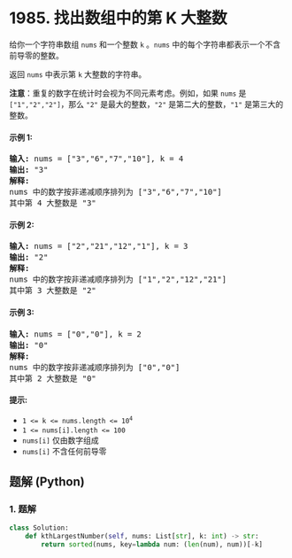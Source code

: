 # 1985. 找出数组中的第 K 大整数
给你一个字符串数组 `nums` 和一个整数 `k` 。`nums` 中的每个字符串都表示一个不含前导零的整数。

返回 `nums` 中表示第 `k` 大整数的字符串。

**注意**：重复的数字在统计时会视为不同元素考虑。例如，如果 `nums` 是 `["1","2","2"]`，那么 `"2"` 是最大的整数，`"2"` 是第二大的整数，`"1"` 是第三大的整数。

#### 示例 1:
<pre>
<strong>输入:</strong> nums = ["3","6","7","10"], k = 4
<strong>输出:</strong> "3"
<strong>解释:</strong>
nums 中的数字按非递减顺序排列为 ["3","6","7","10"]
其中第 4 大整数是 "3"
</pre>

#### 示例 2:
<pre>
<strong>输入:</strong> nums = ["2","21","12","1"], k = 3
<strong>输出:</strong> "2"
<strong>解释:</strong>
nums 中的数字按非递减顺序排列为 ["1","2","12","21"]
其中第 3 大整数是 "2"
</pre>

#### 示例 3:
<pre>
<strong>输入:</strong> nums = ["0","0"], k = 2
<strong>输出:</strong> "0"
<strong>解释:</strong>
nums 中的数字按非递减顺序排列为 ["0","0"]
其中第 2 大整数是 "0"
</pre>

#### 提示:
* <code>1 <= k <= nums.length <= 10<sup>4</sup></code>
* `1 <= nums[i].length <= 100`
* `nums[i]` 仅由数字组成
* `nums[i]` 不含任何前导零

## 题解 (Python)

### 1. 题解
```Python
class Solution:
    def kthLargestNumber(self, nums: List[str], k: int) -> str:
        return sorted(nums, key=lambda num: (len(num), num))[-k]
```
